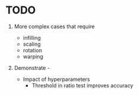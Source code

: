 

# TODO
1. More complex cases that require
    - infilling
    - scaling
    - rotation
    - warping

2. Demonstrate - 
    - Impact of hyperparameters
        - Threshold in ratio test improves accuracy